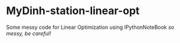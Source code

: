 # MyDinh-station-linear-opt
Some messy code for Linear Optimization using IPythonNoteBook *so messy, be careful!*
